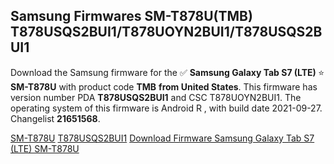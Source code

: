 <h2>Samsung Firmwares SM-T878U(TMB) T878USQS2BUI1/T878UOYN2BUI1/T878USQS2BUI1</h2>
Download the Samsung firmware for the ✅ <strong>Samsung Galaxy Tab S7 (LTE) </strong> ⭐ <strong>SM-T878U</strong> with product code <strong>TMB</strong> <strong> from United States</strong>. This firmware has version number PDA <strong>T878USQS2BUI1</strong> and CSC T878UOYN2BUI1. The operating system of this firmware is Android R , with build date 2021-09-27. Changelist <strong>21651568</strong>.


[SM-T878U](https://samfirm.shop/samsung/model/SM-T878U)
[T878USQS2BUI1](https://samfirm.shop/samsung/pda/T878USQS2BUI1)
[Download Firmware Samsung Galaxy Tab S7 (LTE) SM-T878U](https://samfirm.shop/samsung/firmware/459899)
